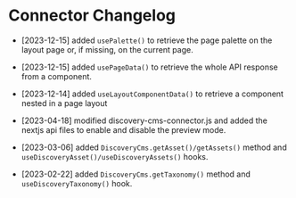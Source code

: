 Connector Changelog
===================

* [2023-12-15] added `usePalette()` to retrieve the page palette on the layout page or, if missing, on the current page.

* [2023-12-15] added `usePageData()` to retrieve the whole API response from a component.

* [2023-12-14] added `useLayoutComponentData()` to retrieve a component nested in a page layout

* [2023-04-18] modified discovery-cms-connector.js and added the nextjs api files to enable and disable the preview mode.

* [2023-03-06] added `DiscoveryCms.getAsset()/getAssets()` method and `useDiscoveryAsset()/useDiscoveryAssets()` hooks.

* [2023-02-22] added `DiscoveryCms.getTaxonomy()` method and `useDiscoveryTaxonomy()` hook.